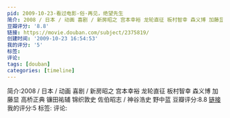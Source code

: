 ```yaml
---
pid: 2009-10-23-看过电影-俗·再见，绝望先生
简介: 2008 / 日本 / 动画 喜剧 / 新房昭之 宫本幸裕 龙轮直征 板村智幸 森义博 加藤显 高桥正典 镰田祐辅 锦织敦史 佐伯昭志 / 神谷浩史 野中蓝
豆瓣评分: '8.8'
链接: https://movie.douban.com/subject/2375819/
创建时间: '2009-10-23 16:54:53'
我的评分: '5'
标签:
评论:
tags: [douban]
categories: [timeline]
---
```

简介:2008 / 日本 / 动画 喜剧 / 新房昭之 宫本幸裕 龙轮直征 板村智幸 森义博 加藤显 高桥正典 镰田祐辅 锦织敦史 佐伯昭志 / 神谷浩史 野中蓝
豆瓣评分:8.8
[链接](https://movie.douban.com/subject/2375819/)
我的评分:5
标签:
评论:

